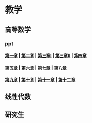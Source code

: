 # 教学

## 高等数学

### ppt

#### <a href="/第一章.rar">第一章</a> | <a href="/第二章.rar">第二章</a>  | <a href="/第三章I.rar">第三章I</a> | <a href="/第三章II.rar">第三章II</a> | <a href="/第四章.rar">第四章</a>

#### <a href="/第五章.rar">第五章</a> | <a href="/第六章.rar">第六章</a>  | <a href="/第七章.rar">第七章</a> | <a href="/第八章.rar">第八章</a>

#### <a href="/第九章.rar">第九章</a> | <a href="/第十章.rar">第十章</a>  | <a href="/第十一章.rar">第十一章</a> | <a href="/第十章.rar">第十二章</a>

## 线性代数

## 研究生
